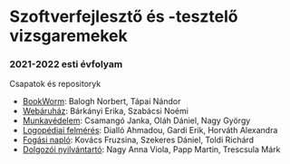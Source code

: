 # Szoftverfejlesztő és -tesztelő vizsgaremekek

### 2021-2022 esti évfolyam

Csapatok és repositoryk
- [BookWorm](https://github.com/vp-vizsgaremek-2021e/BookWorm): Balogh Norbert, Tápai Nándor
- [Webáruház](https://github.com/vp-vizsgaremek-2021e/webaruhaz): Bárkányi Erika, Szabácsi Noémi
- [Munkavédelem](https://github.com/vp-vizsgaremek-2021e/munkavedelem): Csamangó Janka, Oláh Dániel, Nagy György
- [Logopédiai felmérés](https://github.com/vp-vizsgaremek-2021e/projektmunka): Dialló Ahmadou, Gardi Erik, Horváth Alexandra
- [Fogási napló](https://github.com/vp-vizsgaremek-2021e/fogasi-naplo): Kovács Fruzsina, Szekeres Dániel, Toldi Richárd
- [Dolgozói nyilvántartó](https://github.com/vp-vizsgaremek-2021e/nyilvantarto): Nagy Anna Viola, Papp Martin, Trescsula Márk 
